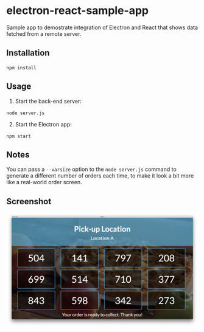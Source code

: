 # electron-react-sample-app

Sample app to demostrate integration of Electron and React that shows data fetched from a remote server.

## Installation

```
npm install
```

## Usage

1. Start the back-end server:
```    
node server.js
```
2. Start the Electron app:
```
npm start
```

## Notes

You can pass a `--varsize` option to the `node server.js` command to generate a different number of orders each time, to make it look a bit more like a real-world order screen.

## Screenshot

![electron-react-sample app screenshot](/src/assets/images/screenshot.jpg?raw=true "Screenshot")


